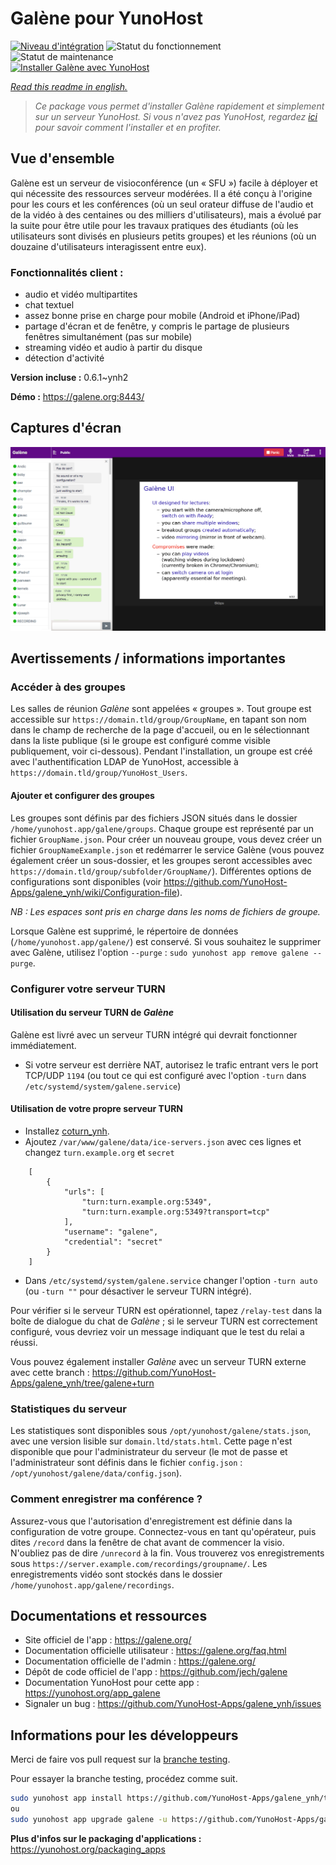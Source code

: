 <!--
N.B.: This README was automatically generated by https://github.com/YunoHost/apps/tree/master/tools/README-generator
It shall NOT be edited by hand.
-->

# Galène pour YunoHost

[![Niveau d'intégration](https://dash.yunohost.org/integration/galene.svg)](https://dash.yunohost.org/appci/app/galene) ![Statut du fonctionnement](https://ci-apps.yunohost.org/ci/badges/galene.status.svg) ![Statut de maintenance](https://ci-apps.yunohost.org/ci/badges/galene.maintain.svg)  
[![Installer Galène avec YunoHost](https://install-app.yunohost.org/install-with-yunohost.svg)](https://install-app.yunohost.org/?app=galene)

*[Read this readme in english.](./README.md)*

> *Ce package vous permet d'installer Galène rapidement et simplement sur un serveur YunoHost.
Si vous n'avez pas YunoHost, regardez [ici](https://yunohost.org/#/install) pour savoir comment l'installer et en profiter.*

## Vue d'ensemble

Galène est un serveur de visioconférence (un « SFU ») facile à déployer et qui nécessite des ressources serveur modérées. Il a été conçu à l'origine pour les cours et les conférences (où un seul orateur diffuse de l'audio et de la vidéo à des centaines ou des milliers d'utilisateurs), mais a évolué par la suite pour être utile pour les travaux pratiques des étudiants (où les utilisateurs sont divisés en plusieurs petits groupes) et les réunions (où un douzaine d'utilisateurs interagissent entre eux).

### Fonctionnalités client :

- audio et vidéo multipartites
- chat textuel
- assez bonne prise en charge pour mobile (Android et iPhone/iPad)
- partage d'écran et de fenêtre, y compris le partage de plusieurs fenêtres simultanément (pas sur mobile)
- streaming vidéo et audio à partir du disque
- détection d'activité


**Version incluse :** 0.6.1~ynh2

**Démo :** https://galene.org:8443/

## Captures d'écran

![Capture d'écran de Galène](./doc/screenshots/screenshot.png)

## Avertissements / informations importantes

### Accéder à des groupes

Les salles de réunion *Galène* sont appelées « groupes ». Tout groupe est accessible sur `https://domain.tld/group/GroupName`, en tapant son nom dans le champ de recherche de la page d'accueil, ou en le sélectionnant dans la liste publique (si le groupe est configuré comme visible publiquement, voir ci-dessous).
Pendant l'installation, un groupe est créé avec l'authentification LDAP de YunoHost, accessible à `https://domain.tld/group/YunoHost_Users`.

#### Ajouter et configurer des groupes

Les groupes sont définis par des fichiers JSON situés dans le dossier `/home/yunohost.app/galene/groups`. Chaque groupe est représenté par un fichier `GroupName.json`.
Pour créer un nouveau groupe, vous devez créer un fichier `GroupNameExample.json` et redémarrer le service Galène (vous pouvez également créer un sous-dossier, et les groupes seront accessibles avec` https://domain.tld/group/subfolder/GroupName/`). Différentes options de configurations sont disponibles (voir https://github.com/YunoHost-Apps/galene_ynh/wiki/Configuration-file).

*NB : Les espaces sont pris en charge dans les noms de fichiers de groupe.* 

Lorsque Galène est supprimé, le répertoire de données (`/home/yunohost.app/galene/`) est conservé. Si vous souhaitez le supprimer avec Galène, utilisez l'option `--purge` : `sudo yunohost app remove galene --purge`. 

### Configurer votre serveur TURN

#### Utilisation du serveur TURN de *Galène*
Galène est livré avec un serveur TURN intégré qui devrait fonctionner immédiatement.
- Si votre serveur est derrière NAT, autorisez le trafic entrant vers le port TCP/UDP `1194` (ou tout ce qui est configuré avec l'option `-turn` dans `/etc/systemd/system/galene.service`)

#### Utilisation de votre propre serveur TURN
- Installez [coturn_ynh](https://github.com/YunoHost-Apps/coturn_ynh).
- Ajoutez `/var/www/galene/data/ice-servers.json` avec ces lignes et changez `turn.example.org` et `secret`

```
    [
        {
            "urls": [
                "turn:turn.example.org:5349",
                "turn:turn.example.org:5349?transport=tcp"
            ],
            "username": "galene",
            "credential": "secret"
        }
    ]
``` 
- Dans `/etc/systemd/system/galene.service` changer l'option `-turn auto` (ou `-turn ""` pour désactiver le serveur TURN intégré). 

Pour vérifier si le serveur TURN est opérationnel, tapez `/relay-test` dans la boîte de dialogue du chat de *Galène* ; si le serveur TURN est correctement configuré, vous devriez voir un message indiquant que le test du relai a réussi.

Vous pouvez également installer *Galène* avec un serveur TURN externe avec cette branch : https://github.com/YunoHost-Apps/galene_ynh/tree/galene+turn

### Statistiques du serveur

Les statistiques sont disponibles sous `/opt/yunohost/galene/stats.json`, avec une version lisible sur `domain.ltd/stats.html`. Cette page n'est disponible que pour l'administrateur du serveur (le mot de passe et l'administrateur sont définis dans le fichier `config.json` : `/opt/yunohost/galene/data/config.json`).

### Comment enregistrer ma conférence ?

Assurez-vous que l'autorisation d'enregistrement est définie dans la configuration de votre groupe. Connectez-vous en tant qu'opérateur, puis dites `/record` dans la fenêtre de chat avant de commencer la visio. N'oubliez pas de dire `/unrecord` à la fin. Vous trouverez vos enregistrements sous `https://server.example.com/recordings/groupname/`. Les enregistrements vidéo sont stockés dans le dossier `/home/yunohost.app/galene/recordings`. 

## Documentations et ressources

* Site officiel de l'app : <https://galene.org/>
* Documentation officielle utilisateur : <https://galene.org/faq.html>
* Documentation officielle de l'admin : <https://galene.org/>
* Dépôt de code officiel de l'app : <https://github.com/jech/galene>
* Documentation YunoHost pour cette app : <https://yunohost.org/app_galene>
* Signaler un bug : <https://github.com/YunoHost-Apps/galene_ynh/issues>

## Informations pour les développeurs

Merci de faire vos pull request sur la [branche testing](https://github.com/YunoHost-Apps/galene_ynh/tree/testing).

Pour essayer la branche testing, procédez comme suit.

``` bash
sudo yunohost app install https://github.com/YunoHost-Apps/galene_ynh/tree/testing --debug
ou
sudo yunohost app upgrade galene -u https://github.com/YunoHost-Apps/galene_ynh/tree/testing --debug
```

**Plus d'infos sur le packaging d'applications :** <https://yunohost.org/packaging_apps>
